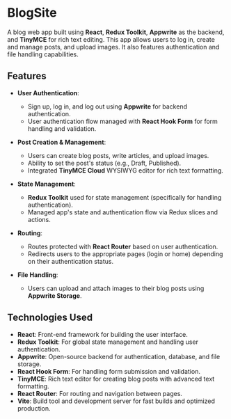 # BlogSite

A blog web app built using **React**, **Redux Toolkit**, **Appwrite** as the backend, and **TinyMCE** for rich text editing. This app allows users to log in, create and manage posts, and upload images. It also features authentication and file handling capabilities.

## Features

- **User Authentication**:
  - Sign up, log in, and log out using **Appwrite** for backend authentication.
  - User authentication flow managed with **React Hook Form** for form handling and validation.

- **Post Creation & Management**:
  - Users can create blog posts, write articles, and upload images.
  - Ability to set the post's status (e.g., Draft, Published).
  - Integrated **TinyMCE Cloud** WYSIWYG editor for rich text formatting.

- **State Management**:
  - **Redux Toolkit** used for state management (specifically for handling authentication).
  - Managed app's state and authentication flow via Redux slices and actions.

- **Routing**:
  - Routes protected with **React Router** based on user authentication.
  - Redirects users to the appropriate pages (login or home) depending on their authentication status.

- **File Handling**:
  - Users can upload and attach images to their blog posts using **Appwrite Storage**.

## Technologies Used

- **React**: Front-end framework for building the user interface.
- **Redux Toolkit**: For global state management and handling user authentication.
- **Appwrite**: Open-source backend for authentication, database, and file storage.
- **React Hook Form**: For handling form submission and validation.
- **TinyMCE**: Rich text editor for creating blog posts with advanced text formatting.
- **React Router**: For routing and navigation between pages.
- **Vite**: Build tool and development server for fast builds and optimized production.



